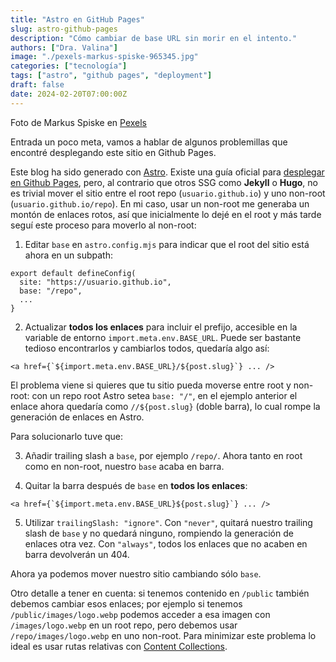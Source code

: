 ```yaml
---
title: "Astro en GitHub Pages"
slug: astro-github-pages
description: "Cómo cambiar de base URL sin morir en el intento."
authors: ["Dra. Valina"]
image: "./pexels-markus-spiske-965345.jpg"
categories: ["tecnología"]
tags: ["astro", "github pages", "deployment"]
draft: false
date: 2024-02-20T07:00:00Z
---
```


<span class="attribution">Foto de Markus Spiske en [Pexels](https://www.pexels.com/photo/coding-script-965345/)</span>

Entrada un poco meta, vamos a hablar de algunos problemillas que encontré desplegando este sitio en Github Pages.

Este blog ha sido generado con [Astro](https://astro.build/). Existe una guía oficial para [desplegar en Github Pages](https://docs.astro.build/en/guides/deploy/github/), pero, al contrario que otros SSG como **Jekyll** o **Hugo**, no es trivial mover el sitio entre el root repo (`usuario.github.io`) y uno non-root (`usuario.github.io/repo`). En mi caso, usar un non-root me generaba un montón de enlaces rotos, así que inicialmente lo dejé en el root y más tarde seguí este proceso para moverlo al non-root:

1. Editar `base` en `astro.config.mjs` para indicar que el root del sitio está ahora en un subpath:

```
export default defineConfig(
  site: "https://usuario.github.io",
  base: "/repo",
  ...
}
```

2. Actualizar **todos los enlaces** para incluir el prefijo, accesible en la variable de entorno `import.meta.env.BASE_URL`. Puede ser bastante tedioso encontrarlos y cambiarlos todos, quedaría algo así:
```
<a href={`${import.meta.env.BASE_URL}/${post.slug}`} ... />
```

El problema viene si quieres que tu sitio pueda moverse entre root y non-root: con un repo root Astro setea `base: "/"`, en el ejemplo anterior el enlace ahora quedaría como `//${post.slug}` (doble barra), lo cual rompe la generación de enlaces en Astro.

Para solucionarlo tuve que:

3. Añadir trailing slash a `base`, por ejemplo `/repo/`. Ahora tanto en root como en non-root, nuestro `base` acaba en barra.

4. Quitar la barra después de `base` en **todos los enlaces**:
```
<a href={`${import.meta.env.BASE_URL}${post.slug}`} ... />
```

5. Utilizar `trailingSlash: "ignore"`. Con `"never"`, quitará nuestro trailing slash de `base` y no quedará ninguno, rompiendo la generación de enlaces otra vez. Con `"always"`, todos los enlaces que no acaben en barra devolverán un 404.


Ahora ya podemos mover nuestro sitio cambiando sólo `base`.

Otro detalle a tener en cuenta: si tenemos contenido en `/public` también debemos cambiar esos enlaces; por ejemplo si tenemos `/public/images/logo.webp` podemos acceder a esa imagen con `/images/logo.webp` en un root repo, pero debemos usar `/repo/images/logo.webp` en uno non-root. Para minimizar este problema lo ideal es usar rutas relativas con [Content Collections](https://docs.astro.build/en/guides/images/#images-in-content-collections).
